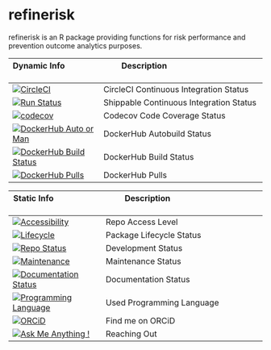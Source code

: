 # refinerisk

refinerisk is an R package providing functions for risk performance and prevention outcome analytics purposes.


| Dynamic Info &nbsp; &nbsp; &nbsp; &nbsp; &nbsp; &nbsp; &nbsp; &nbsp; &nbsp; | &nbsp; &nbsp; &nbsp; &nbsp; Description &nbsp; &nbsp; &nbsp; &nbsp; &nbsp; &nbsp; &nbsp; &nbsp; &nbsp; &nbsp; &nbsp; &nbsp; &nbsp; &nbsp; &nbsp; &nbsp; &nbsp; &nbsp; &nbsp; &nbsp; &nbsp; &nbsp; &nbsp; &nbsp; &nbsp; &nbsp; &nbsp; &nbsp; &nbsp; &nbsp; &nbsp; &nbsp; |
|--------------------|--------------------|
| [![CircleCI](https://circleci.com/bb/j4nb00n/refinerisk.svg?style=svg&circle-token=e503b92288374c9cc83a04f39416086da0c65f6c)](https://circleci.com/bb/j4nb00n/refinerisk) | CircleCI Continuous Integration Status |
| [![Run Status](https://api.shippable.com/projects/5c13d1cee462ca07005b9199/badge?branch=master)](https://app.shippable.com/bitbucket/j4nb00n/refinerisk/dashboard) | Shippable Continuous Integration Status |
| [![codecov](https://codecov.io/bb/j4nb00n/refinerisk/branch/master/graph/badge.svg?token=jfUdirvPSS)](https://codecov.io/bb/j4nb00n/refinerisk) | Codecov Code Coverage Status |
| [![DockerHub Auto or Man](https://img.shields.io/docker/automated/j4nb00n/ci-base.svg)](https://hub.docker.com/r/j4nb00n/ci-base 'DockerHub Autobuild Status') | DockerHub Autobuild Status |
| [![DockerHub Build Status](https://img.shields.io/docker/build/j4nb00n/ci-base.svg)](https://hub.docker.com/r/j4nb00n/ci-base 'DockerHub Build Status') | DockerHub Build Status |
| [![DockerHub Pulls](https://img.shields.io/docker/pulls/j4nb00n/ci-base.svg)](https://hub.docker.com/r/j4nb00n/ci-base 'DockerHub Pulls') | DockerHub Pulls |



| Static Info &nbsp; &nbsp; &nbsp; &nbsp; &nbsp; &nbsp; &nbsp; &nbsp; &nbsp; &nbsp; &nbsp; &nbsp; | &nbsp; &nbsp; &nbsp; &nbsp; Description &nbsp; &nbsp; &nbsp; &nbsp; &nbsp; &nbsp; &nbsp; &nbsp; &nbsp; &nbsp; &nbsp; &nbsp; &nbsp; &nbsp; &nbsp; &nbsp; &nbsp; &nbsp; &nbsp; &nbsp; &nbsp; &nbsp; &nbsp; &nbsp; &nbsp; &nbsp; &nbsp; &nbsp; &nbsp; &nbsp; &nbsp; &nbsp; |
|--------------------|--------------------|
| [![Accessibility](https://img.shields.io/badge/Access-private-red.svg)](https://github.com/j4nb00n/refinerisk) | Repo Access Level |
| [![Lifecycle](https://img.shields.io/badge/lifecycle-experimental-orange.svg)](https://www.tidyverse.org/lifecycle/#experimental) | Package Lifecycle Status |
| [![Repo Status](http://www.repostatus.org/badges/latest/active.svg)](http://www.repostatus.org/#active) | Development Status |
| [![Maintenance](https://img.shields.io/badge/Maintained%3F-yes-green.svg)](https://github.com/j4nb00n/refinerisk) | Maintenance Status |
| [![Documentation Status](https://readthedocs.org/projects/ansicolortags/badge/?version=latest)](https://github.com/j4nb00n/refinerisk) | Documentation Status |
| [![Programming Language](https://img.shields.io/badge/Made%20with-R-blue.svg)](https://github.com/j4nb00n/refinerisk) | Used Programming Language |
| [![ORCiD](https://img.shields.io/badge/ORCiD-0000--0002--1225--6973-green.svg)](http://orcid.org/0000-0002-1225-6973) | Find me on ORCiD |
| [![Ask Me Anything !](https://img.shields.io/badge/Ask%20me-anything-1abc9c.svg)](https://github.com/j4nb00n/refinerisk) | Reaching Out |
